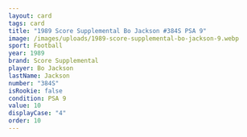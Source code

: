 ```yaml
---
layout: card
tags: card
title: "1989 Score Supplemental Bo Jackson #384S PSA 9"
image: /images/uploads/1989-score-supplemental-bo-jackson-9.webp
sport: Football
year: 1989
brand: Score Supplemental
player: Bo Jackson
lastName: Jackson
number: "384S"
isRookie: false
condition: PSA 9
value: 10
displayCase: "4"
order: 10
---
```

